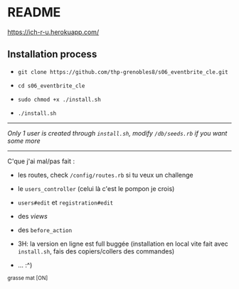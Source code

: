 # README

https://ich-r-u.herokuapp.com/

## Installation process

* `git clone https://github.com/thp-grenobles8/s06_eventbrite_cle.git`

* `cd s06_eventbrite_cle`

* `sudo chmod +x ./install.sh`

* `./install.sh`

---

*Only 1 user is created through `install.sh`, modify `/db/seeds.rb` if you want some more*

---

C'que j'ai mal/pas fait :

* les routes, check `/config/routes.rb` si tu veux un challenge 

* le `users_controller` (celui là c'est le pompon je crois)

* `users#edit` et `registration#edit`

* des _views_

* des `before_action`

* 3H: la version en ligne est full buggée (installation en local vite fait avec `install.sh`, fais des copiers/collers des commandes)

* ... :^)


<small>grasse mat [ON]</small>